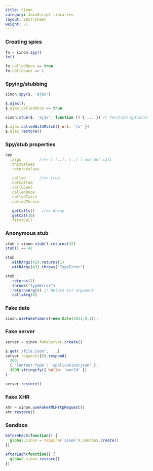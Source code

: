 ```yaml
---
title: Sinon
category: JavaScript libraries
layout: 2017/sheet
weight: -1
---
```


### Creating spies

```js
fn = sinon.spy()
fn()
```

```js
fn.calledOnce == true
fn.callCount == 1
```

### Spying/stubbing

```js
sinon.spy($, 'ajax')
```

```js
$.ajax();
$.ajax.calledOnce == true
```

```js
sinon.stub($, 'ajax', function () { ... }) // function optional
```

```js
$.ajax.calledWithMatch({ url: '/x' })
$.ajax.restore()
```

### Spy/stub properties

```js
spy
  .args        //=> [ [..], [..] ] one per call
  .thisValues
  .returnValues
```

```js
  .called      //=> true
  .notCalled
  .callCount
  .calledOnce
  .calledTwice
  .calledThrice
```

```js
  .getCalls()   //=> Array
  .getCall(0)
  .firstCall
```

### Anonymous stub

```js
stub = sinon.stub().returns(42)
stub() == 42
```

```js
stub
  .withArgs(42).returns(1)
  .withArgs(43).throws("TypeError")
```

```js
stub
  .returns(1)
  .throws("TypeError")
  .returnsArg(0) // Return 1st argument
  .callsArg(0)
```

### Fake date

```js
sinon.useFakeTimers(+new Date(2011,9,1));
```

### Fake server

```js
server = sinon.fakeServer.create()
```

```js
$.get('/file.json', ...)
server.requests[0].respond(
  200,
  { 'Content-Type': 'application/json' },
  JSON.stringify({ hello: 'world' })
)
```

```js
server.restore()
```

### Fake XHR

```js
xhr = sinon.useFakeXMLHttpRequest()
xhr.restore()
```

### Sandbox

```js
beforeEach(function() {
  global.sinon = require('sinon').sandbox.create()
})
```

```js
afterEach(function() {
  global.sinon.restore()
})
```
